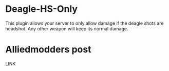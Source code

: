 # Deagle-HS-Only

This plugin allows your server to only allow damage if the deagle shots are headshot. Any other weapon will keep its normal damage.

# Alliedmodders post

LINK